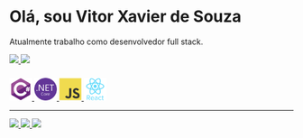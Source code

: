 # Olá, sou Vitor Xavier de Souza

Atualmente trabalho como desenvolvedor full stack.

<div>
  <a href="https://github.com/vitor-xavier" />
  <img height="125em" src="https://github-readme-stats.vercel.app/api/pin/?username=vitor-xavier&repo=InventoryDemo&layout=compact&theme=ayu-mirage&locale=pt-BR" />
  <img height="125em" src="https://github-readme-stats.vercel.app/api/top-langs/?username=vitor-xavier&layout=compact&theme=ayu-mirage&locale=pt-BR&langs_count=4" />
</div>

#####

<p align="left">
  <img src="https://raw.githubusercontent.com/devicons/devicon/master/icons/csharp/csharp-original.svg" alt="csharp" width="40" height="40"/>
  <img src="https://raw.githubusercontent.com/devicons/devicon/master/icons/dotnetcore/dotnetcore-original.svg" alt="dotnetcore" width="40" height="40"/>
  <img src="https://raw.githubusercontent.com/devicons/devicon/master/icons/javascript/javascript-original.svg" alt="javascript" width="40" height="40"/>
  <img src="https://raw.githubusercontent.com/devicons/devicon/master/icons/react/react-original-wordmark.svg" alt="react" width="40" height="40"/>
</p>

___

<div>
  <a href="https://twitter.com/vitorvxs" target="_blank">
    <img src="https://img.shields.io/badge/Twitter-1DA1F2?style=for-the-badge&logo=twitter&logoColor=white" target="_blank">
  </a>
  <a href="https://www.linkedin.com/in/vitor-xavier/" target="_blank">
    <img src="https://img.shields.io/badge/LinkedIn-0077B5?style=for-the-badge&logo=linkedin&logoColor=white" target="_blank">
  </a>
  <a href="mailto:vitorvxs@live.com" target="_blank">
    <img src="https://img.shields.io/badge/Microsoft_Outlook-0078D4?style=for-the-badge&logo=microsoft-outlook&logoColor=white" target="_blank">
  </a>
</div>
